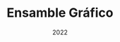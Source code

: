 ---
#preview
title: Ensamble Gráfico
image: /img/works/1.jpg
category: WEB DESIGN & DEVELOPMENT
date: 2022

#params
layout: "one"

#full details
introTitle: "Ensamble <span class=\"mil-thin\">Gráfico</span>"
fullImage: /img/works/1/1.jpg
details:
    - label: "Client:"
      value: "Ensamble Gráfico"

    - label: "Date:"
      value: "April 2022"

description:
    enabled: 1
    title: ""
    content: "
      <p>A home surveillance camera that pays great attention to security and user privacy, featuring two modes to provide security while protecting personal privacy.The camera has an open and closed mode, we define the product to have clear two sides, expressing two working states and emotions.</p>
      <p>Presents a simple and quiet state when not in use, delivering a gentle and security.At the same time, the camera can adapt to a variety of environments, providing elegant ways of wall hanging and standing installation.</p>
    "

demoLink: "https://ensamblegrafico.com.ar/"

gallery: 
    enabled: 1
    items:
        - image: /img/works/1/2.jpg
          alt: "image"

        - image: /img/works/1/3.jpg
          alt: "image"

        - image: /img/works/1/4.jpg
          alt: "image"

        - image: /img/works/1/5.jpg
          alt: "image"

gallery2: 
    enabled: 1
    items:
        - image: /img/works/1/6.jpg
          alt: "image"

        - image: /img/works/1/7.jpg
          alt: "image"
---